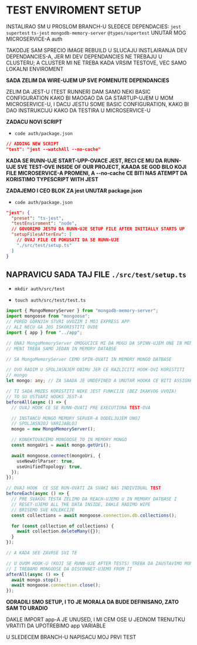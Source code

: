 # TEST ENVIROMENT SETUP

INSTALIRAO SM U PROSLOM BRANCH-U SLEDECE DEPENDACIES: `jest` `supertest` `ts-jest` `mongodb-memory-server` `@types/supertest` UNUTAR MOG MICROSERVICE-A auth

TAKODJE SAM SPRECIO IMAGE REBUILD U SLUCAJU INSTLAIRANJA DEV DEPENDANCIES-A, JER MI DEV DEPENDANCIES NE TREBAJU U CLUSTERU; A CLUSTER MI NE TREBA KADA VRSIM TESTOVE, VEC SAMO LOKALNI ENVIROMENT

**SADA ZELIM DA WIRE-UJEM UP SVE POMENUTE DEPENDANCIES**

ZELIM DA JEST-U (TEST RUNNER) DAM SAMO NEKI BASIC CONFIGURATION KAKO BI MAOGAO DA GA STARTUP-UJEM U MOM MICROSERVICE-U, I DACU JESTU SOME BASIC CONFIGURATION, KAKO BI DAO INSTRUKCIJU KAKO DA TESTIRA U MICROSERVICE-U

**ZADACU NOVI SCRIPT**

- `code auth/package.json`

```json
// ADDING NEW SCRIPT
"test": "jest --watchAll --no-cache"
```

**KADA SE RUNN-UJE START-UPP-OVACE JEST, RECI CE MU DA RUNN-UJE SVE TEST-OVE INSIDE OF OUR PROJECT, KAADA SE GOD BILO KOJI FILE MICROSERVICE-A PROMENI, A --no-cache CE BITI NAS ATEMPT DA KORISTIMO TYPESCRIPT WITH JEST**

**ZADAJEMO I CEO BLOK ZA jest UNUTAR package.json**

- `code auth/package.json`

```json
"jest": {
  "preset": "ts-jest",
  "testEnviroment": "node",
  // GOVORIMO JESTU DA RUNN-UJE SETUP FILE AFTER INITIALLY STARTS UP
  "setupFilesAfterEnv": [
    // OVAJ FILE CE POKUSATI DA SE RUNN-UJE
    "./src/test/setup.ts"
  ]
}
```

## NAPRAVICU SADA TAJ FILE `./src/test/setup.ts`

- `mkdir auth/src/test`

- `touch auth/src/test/test.ts`

```ts
import { MongoMemoryServer } from "mongodb-memory-server";
import mongoose from "mongoose";
// PORED GORNJIH STVRI UVOZIM I MOJ EXPRESS APP
// ALI NECU GA JOS ISKORISTITI OVDE
import { app } from "../app";

// ONAJ MongoMemoryServer OMOGUCICE MI DA MOGU DA SPINN-UJEM ONE IN MEMOR DATBASES PRE TESTOVA
// MENI TREBA SAMO JEDAN IN MEMORY DATABSE

// SA MongoMemoryServer CEMO SPIN-OVATI IN MEMORY MONGO DATBASE

// OVO RADIM U SPOLJASNJEM OBIMU JER CE RAZLICITI HOOK-OVI KORISTITI
// mongo
let mongo: any; // ZA SAADA JE UNDEFINED A UNUTAR HOOKA CE BITI ASSIGNED

// TI SADA MOZES KORISTITI NEKE JEST FUNKCIJE (BEZ IKAKVOG UVOZA)
// TO SU USTVARI HOOKS JEST-A
beforeAll(async () => {
  // OVAJ HOOK CE SE RUNN-OVATI PRE EXECUTIONA TEST-OVA

  // INSTANCU MONGO MEMORY SERVER-A DODELJUJEM ONOJ
  // SPOLJASNJOJ VARIJABLOJ
  mongo = new MongoMemoryServer();

  // KONEKTOVACEMO MONGOOSE TO IN MEMORY MONGO
  const mongoUri = await mongo.getUri();

  await mongoose.connect(mongoUri, {
    useNewUrlParser: true,
    useUnifiedTopology: true,
  });
});

// OVAJ HOOK  CE SSE RUN-OVATI ZA SVAKI NAS INDIVIDUAL TEST
beforeEach(async () => {
  // PRE SVAKOG TESTA ZELIMO DA REACH-UJEMO U IN MEMORY DATBASE I
  // RESET-UJEMO ALL THE DATA INSIDE, DAKLE RADIMO WIPE
  // BRISEMO SVE KOLEKCIJE
  const collections = await mongoose.connection.db.collections();

  for (const collection of collections) {
    await collection.deleteMany({});
  }
});

// A KADA SEE ZAVRSE SVI TE

// U OVOM HOOK-U (KOJI SE RUNN-UJE AFTER TESTS) TREBA DA ZAUSTAVIMO MONGODB MEMORY SERVER
// I TREBAMO MONGOOSE DA DISCONNET-UJEMO FROM IT
afterAll(async () => {
  await mongo.stop();
  await mongoose.connection.close();
});

```

**ODRADILI SMO SETUP, I TO JE MORALA DA BUDE DEFINISANO, ZATO SAM TO URADIO**

DAKLE IMPORT app-A JE UNUSED, I MI CEM OSE U JEDNOM TRENUTKU VRATITI DA UPOTREBIMO app VARIABLE

U SLEDECEM BRANCH-U NAPISACU MOJ PRVI TEST
